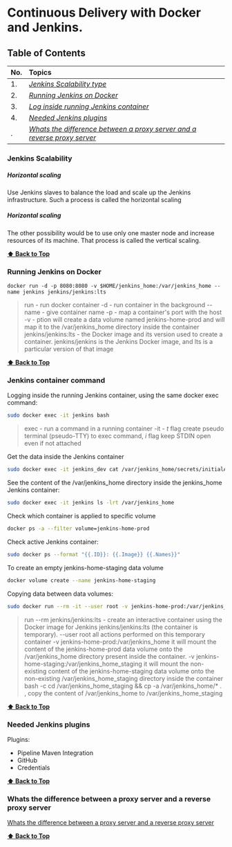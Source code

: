 # Continuous Delivery with Docker and Jenkins.

## Table of Contents

| No.        | Topics           | 
| ------------- |:-------------|
| 1. | [*Jenkins Scalability type*](#jenkins-scalability)|
| 2. | [*Running Jenkins on Docker*](#running-jenkins-on-docker)|
| 3. | [*Log inside running Jenkins container*](#log-inside-running-jenkins-container)|
| 4. | [*Needed Jenkins plugins*](#needed-jenkins-plugins)|
| . | [*Whats the difference between a proxy server and a reverse proxy server*](#whats-the-difference-between-a-proxy-server-and-a-reverse-proxy-server)|


### Jenkins Scalability

##### Horizontal scaling

Use Jenkins slaves to balance the load and scale up the Jenkins infrastructure. Such a
process is called the horizontal scaling

##### Horizontal scaling

The other possibility would be to use only one
master node and increase resources of its machine. That process is called the vertical
scaling.

**[⬆ Back to Top](#table-of-contents)**

### Running Jenkins on Docker

```
docker run -d -p 8080:8080 -v $HOME/jenkins_home:/var/jenkins_home --name jenkins jenkins/jenkins:lts
```
> run - run docker container
> -d - run container in the background
> --name - give container name
> -p - map a container's port with the host
> -v - ption will create a data volume named jenkins-home-prod and will map it to the /var/jenkins_home directory inside the container
> jenkins/jenkins:lts - the Docker image and its version used to create a container. jenkins/jenkins is the Jenkins Docker image, and lts is a particular version of that image

**[⬆ Back to Top](#table-of-contents)**

### Jenkins container command

Logging inside the running Jenkins container, using the same docker exec
command:

```bash
sudo docker exec -it jenkins bash
```
> exec  -  run a command in a running container 
> -it - *t* flag create pseudo terminal (pseudo-TTY) to exec command, *i* flag keep STDIN open even if not attached 

Get the data inside the Jenkins container
```bash
sudo docker exec -it jenkins_dev cat /var/jenkins_home/secrets/initialAdminPassword
```
See the content of the /var/jenkins_home directory inside the jenkins_home Jenkins container:
```bash
sudo docker exec -it jenkins ls -lrt /var/jenkins_home
```

Check which container is applied to specific volume
```bash
docker ps -a --filter volume=jenkins-home-prod
```

Check active Jenkins container:
```bash
sudo docker ps --format "{{.ID}}: {{.Image}} {{.Names}}"
```

To create an empty jenkins-home-staging data volume
```bash
docker volume create --name jenkins-home-staging
```

Copying data between data volumes:
```bash
sudo docker run --rm -it --user root -v jenkins-home-prod:/var/jenkins_home -v jenkins-home-staging:/var/jenkins_home_staging jenkins/jenkins:lts bash -c "cd /var/jenkins_home_staging && cp -a /var/jenkins_home/* ."
```
> run --rm jenkins/jenkins:lts - create an interactive container using the Docker image for Jenkins jenkins/jenkins:lts (the container is temporary).
> --user root  all actions performed on this temporary container
> -v jenkins-home-prod:/var/jenkins_home  it will mount the content of the jenkins-home-prod data volume onto the /var/jenkins_home directory present inside the container.
> -v jenkins-home-staging:/var/jenkins_home_staging  it will mount the non-existing content of the jenkins-home-staging data volume onto the non-existing /var/jenkins_home_staging directory inside the container
> bash -c cd /var/jenkins_home_staging && cp -a /var/jenkins_home/* . , copy the content of /var/jenkins_home to /var/jenkins_home_staging

**[⬆ Back to Top](#table-of-contents)**

### Needed Jenkins plugins

Plugins:
- Pipeline Maven Integration
- GitHub 
- Credentials

**[⬆ Back to Top](#table-of-contents)**

### Whats the difference between a proxy server and a reverse proxy server

[Whats the difference between a proxy server and a reverse proxy server](https://stackoverflow.com/a/366212)

**[⬆ Back to Top](#table-of-contents)**
